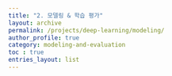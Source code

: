 ```yaml
---
title: "2. 모델링 & 학습 평가"
layout: archive
permalink: /projects/deep-learning/modeling/
author_profile: true
category: modeling-and-evaluation
toc : true
entries_layout: list
---
```

